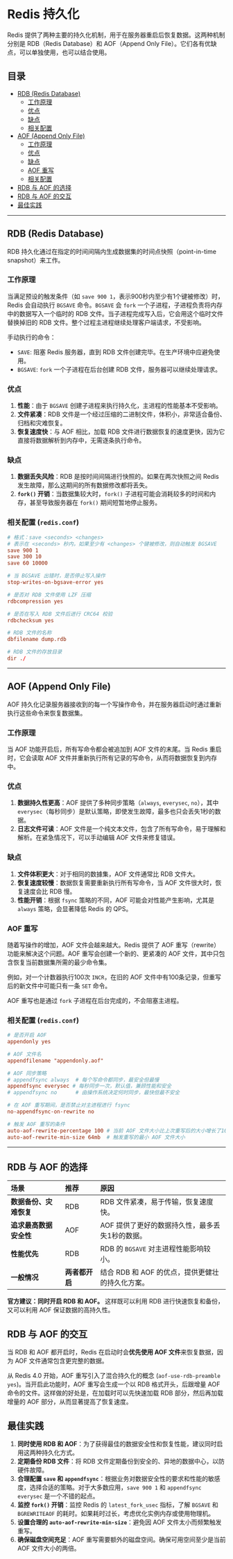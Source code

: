# Redis 持久化

Redis 提供了两种主要的持久化机制，用于在服务器重启后恢复数据。这两种机制分别是 RDB（Redis Database）和 AOF（Append Only File）。它们各有优缺点，可以单独使用，也可以结合使用。

## 目录
- [RDB (Redis Database)](#rdb-redis-database)
  - [工作原理](#工作原理)
  - [优点](#优点)
  - [缺点](#缺点)
  - [相关配置](#相关配置)
- [AOF (Append Only File)](#aof-append-only-file)
  - [工作原理](#工作原理-1)
  - [优点](#优点-1)
  - [缺点](#缺点-1)
  - [AOF 重写](#aof-重写)
  - [相关配置](#相关配置-1)
- [RDB 与 AOF 的选择](#rdb-与-aof-的选择)
- [RDB 与 AOF 的交互](#rdb-与-aof-的交互)
- [最佳实践](#最佳实践)

---

## RDB (Redis Database)

RDB 持久化通过在指定的时间间隔内生成数据集的时间点快照（point-in-time snapshot）来工作。

### 工作原理

当满足预设的触发条件（如 `save 900 1`，表示900秒内至少有1个键被修改）时，Redis 会自动执行 `BGSAVE` 命令。`BGSAVE` 会 `fork` 一个子进程，子进程负责将内存中的数据写入一个临时的 RDB 文件。当子进程完成写入后，它会用这个临时文件替换掉旧的 RDB 文件。整个过程主进程继续处理客户端请求，不受影响。

手动执行的命令：
- `SAVE`: 阻塞 Redis 服务器，直到 RDB 文件创建完毕。在生产环境中应避免使用。
- `BGSAVE`: `fork` 一个子进程在后台创建 RDB 文件，服务器可以继续处理请求。

### 优点

1.  **性能**：由于 `BGSAVE` 创建子进程来执行持久化，主进程的性能基本不受影响。
2.  **文件紧凑**：RDB 文件是一个经过压缩的二进制文件，体积小，非常适合备份、归档和灾难恢复。
3.  **恢复速度快**：与 AOF 相比，加载 RDB 文件进行数据恢复的速度更快，因为它直接将数据解析到内存中，无需逐条执行命令。

### 缺点

1.  **数据丢失风险**：RDB 是按时间间隔进行快照的。如果在两次快照之间 Redis 发生故障，那么这期间的所有数据修改都将丢失。
2.  **`fork()` 开销**：当数据集较大时，`fork()` 子进程可能会消耗较多的时间和内存，甚至导致服务器在 `fork()` 期间短暂地停止服务。

### 相关配置 (`redis.conf`)

```conf
# 格式：save <seconds> <changes>
# 表示在 <seconds> 秒内，如果至少有 <changes> 个键被修改，则自动触发 BGSAVE
save 900 1
save 300 10
save 60 10000

# 当 BGSAVE 出错时，是否停止写入操作
stop-writes-on-bgsave-error yes

# 是否对 RDB 文件使用 LZF 压缩
rdbcompression yes

# 是否在写入 RDB 文件后进行 CRC64 校验
rdbchecksum yes

# RDB 文件的名称
dbfilename dump.rdb

# RDB 文件的存放目录
dir ./
```

---

## AOF (Append Only File)

AOF 持久化记录服务器接收到的每一个写操作命令，并在服务器启动时通过重新执行这些命令来恢复数据集。

### 工作原理

当 AOF 功能开启后，所有写命令都会被追加到 AOF 文件的末尾。当 Redis 重启时，它会读取 AOF 文件并重新执行所有记录的写命令，从而将数据恢复到内存中。

### 优点

1.  **数据持久性更高**：AOF 提供了多种同步策略（`always`, `everysec`, `no`），其中 `everysec`（每秒同步）是默认策略，即使发生故障，最多也只会丢失1秒的数据。
2.  **日志文件可读**：AOF 文件是一个纯文本文件，包含了所有写命令，易于理解和解析。在紧急情况下，可以手动编辑 AOF 文件来修复错误。

### 缺点

1.  **文件体积更大**：对于相同的数據集，AOF 文件通常比 RDB 文件大。
2.  **恢复速度较慢**：数据恢复需要重新执行所有写命令，当 AOF 文件很大时，恢复速度会比 RDB 慢。
3.  **性能开销**：根据 `fsync` 策略的不同，AOF 可能会对性能产生影响，尤其是 `always` 策略，会显著降低 Redis 的 QPS。

### AOF 重写

随着写操作的增加，AOF 文件会越来越大。Redis 提供了 AOF 重写（rewrite）功能来解决这个问题。AOF 重写会创建一个新的、更紧凑的 AOF 文件，其中只包含恢复当前数据集所需的最少命令集。

例如，对一个计数器执行100次 `INCR`，在旧的 AOF 文件中有100条记录，但重写后的新文件中可能只有一条 `SET` 命令。

AOF 重写也是通过 `fork` 子进程在后台完成的，不会阻塞主进程。

### 相关配置 (`redis.conf`)

```conf
# 是否开启 AOF
appendonly yes

# AOF 文件名
appendfilename "appendonly.aof"

# AOF 同步策略
# appendfsync always  # 每个写命令都同步，最安全但最慢
appendfsync everysec # 每秒同步一次，默认值，兼顾性能和安全
# appendfsync no      # 由操作系统决定何时同步，最快但最不安全

# 在 AOF 重写期间，是否禁止对主进程进行 fsync
no-appendfsync-on-rewrite no

# 触发 AOF 重写的条件
auto-aof-rewrite-percentage 100 # 当前 AOF 文件大小比上次重写后的大小增长了100%
auto-aof-rewrite-min-size 64mb  # 触发重写的最小 AOF 文件大小
```

---

## RDB 与 AOF 的选择

| 场景 | 推荐 | 原因 |
| :--- | :--- | :--- |
| **数据备份、灾难恢复** | RDB | RDB 文件紧凑，易于传输，恢复速度快。 |
| **追求最高数据安全性** | AOF | AOF 提供了更好的数据持久性，最多丢失1秒的数据。 |
| **性能优先** | RDB | RDB 的 `BGSAVE` 对主进程性能影响较小。 |
| **一般情况** | **两者都开启** | 结合 RDB 和 AOF 的优点，提供更健壮的持久化方案。 |

**官方建议：同时开启 RDB 和 AOF。** 这样既可以利用 RDB 进行快速恢复和备份，又可以利用 AOF 保证数据的高持久性。

## RDB 与 AOF 的交互

当 RDB 和 AOF 都开启时，Redis 在启动时会**优先使用 AOF 文件**来恢复数据，因为 AOF 文件通常包含更完整的数据。

从 Redis 4.0 开始，AOF 重写引入了混合持久化的概念 (`aof-use-rdb-preamble yes`)。当开启此功能时，AOF 重写会生成一个以 RDB 格式开头，后跟增量 AOF 命令的文件。这样做的好处是，在加载时可以先快速加载 RDB 部分，然后再加载增量的 AOF 部分，从而显著提高了恢复速度。

## 最佳实践

1.  **同时使用 RDB 和 AOF**：为了获得最佳的数据安全性和恢复性能，建议同时启用这两种持久化方式。
2.  **定期备份 RDB 文件**：将 RDB 文件定期备份到安全的、异地的数据中心，以防硬件故障。
3.  **合理配置 `save` 和 `appendfsync`**：根据业务对数据安全性的要求和性能的敏感度，选择合适的策略。对于大多数应用，`save 900 1` 和 `appendfsync everysec` 是一个不错的起点。
4.  **监控 `fork()` 开销**：监控 Redis 的 `latest_fork_usec` 指标，了解 `BGSAVE` 和 `BGREWRITEAOF` 的耗时。如果耗时过长，考虑优化实例内存或使用物理机。
5.  **设置合理的 `auto-aof-rewrite-min-size`**：避免因 AOF 文件太小而频繁触发重写。
6.  **确保磁盘空间充足**：AOF 重写需要额外的磁盘空间。确保可用空间至少是当前 AOF 文件大小的两倍。 